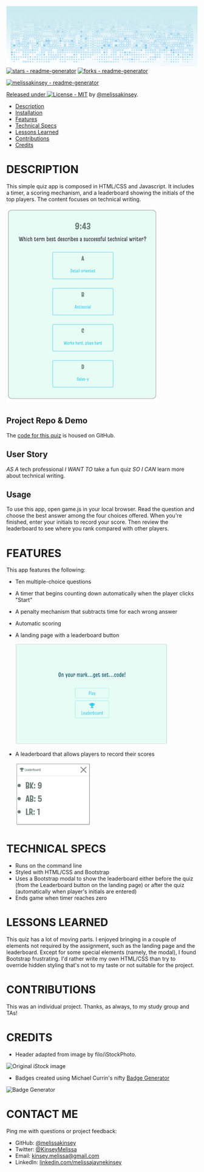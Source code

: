 ![readme-header](assets/readme-header.png)
[![stars - readme-generator](https://img.shields.io/github/stars/melissakinsey/readme-generator?style=social)](https://github.com/melissakinsey/readme-generator)
[![forks - readme-generator](https://img.shields.io/github/forks/melissakinsey/readme-generator?style=social)](https://github.com/melissakinsey/readme-generator)

[![melissakinsey - readme-generator](https://img.shields.io/static/v1?label=melissakinsey&message=readme-generator&color=blue&logo=github)](https://github.com/melissakinsey/readme-generator)

<div align="center">
</div>

[Released under ![License - MIT](https://img.shields.io/badge/License-MIT-blue)](#license) by [@melissakinsey](https://github.com/melissakinsey).

- [Description](#Description)
- [Installation](#Installation)
- [Features](#Features)
- [Technical Specs](#Technical_Specs)
- [Lessons Learned](#Lessons_Learned)
- [Contributions](#Contributions)
- [Credits](#Credits)

# DESCRIPTION

This simple quiz app is composed in HTML/CSS and Javascript. It includes a timer, a scoring mechanism, and a leaderboard showing the initials of the top players. The content focuses on technical writing.

![Quiz question](assets/quiz-question.png)

## Project Repo & Demo

The [code for this quiz](https://github.com/melissakinsey/quiz) is housed on GitHub.

## User Story

_AS A_ tech professional _I WANT TO_ take a fun quiz _SO I CAN_ learn more about technical writing.

## Usage

To use this app, open game.js in your local browser. Read the question and choose the best answer among the four choices offered. When you're finished, enter your initials to record your score. Then review the leaderboard to see where you rank compared with other players.

# FEATURES

This app features the following:

- Ten multiple-choice questions
- A timer that begins counting down automatically when the player clicks "Start"
- A penalty mechanism that subtracts time for each wrong answer
- Automatic scoring
- A landing page with a leaderboard button

  ![Quiz landing page](assets/quiz-landing-page.png)

- A leaderboard that allows players to record their scores

  ![Quiz leaderboard](assets/leaderboard.png)

# TECHNICAL SPECS

- Runs on the command line
- Styled with HTML/CSS and Bootstrap
- Uses a Bootstrap modal to show the leaderboard either before the quiz (from the Leaderboard button on the landing page) or after the quiz (automatically when player's initials are entered)
- Ends game when timer reaches zero

# LESSONS LEARNED

This quiz has a lot of moving parts. I enjoyed bringing in a couple of elements not required by the assignment, such as the landing page and the leaderboard. Except for some special elements (namely, the modal), I found Bootstrap frustrating. I'd rather write my own HTML/CSS than try to override hidden styling that's not to my taste or not suitable for the project.

# CONTRIBUTIONS

This was an individual project. Thanks, as always, to my study group and TAs!

# CREDITS

- Header adapted from image by filo/iStockPhoto.

![Original iStock image](assets/header-original.png)

- Badges created using Michael Currin's nifty [Badge Generator](https://michaelcurrin.github.io/badge-generator/#/repo)

![Badge Generator](assets/badge-generator.png)

# CONTACT ME

Ping me with questions or project feedback:

- GitHub: [@melissakinsey](https://melissakinsey.github.io/portfolio/)
- Twitter: [@KinseyMelissa](https://twitter.com/KinseyMelissa)
- Email: [kinsey.melissa@gmail.com](mailto:kinsey.melissa@gmail.com)
- LinkedIn: [linkedin.com/melissajaynekinsey](https://www.linkedin.com/in/melissajaynekinsey/)
